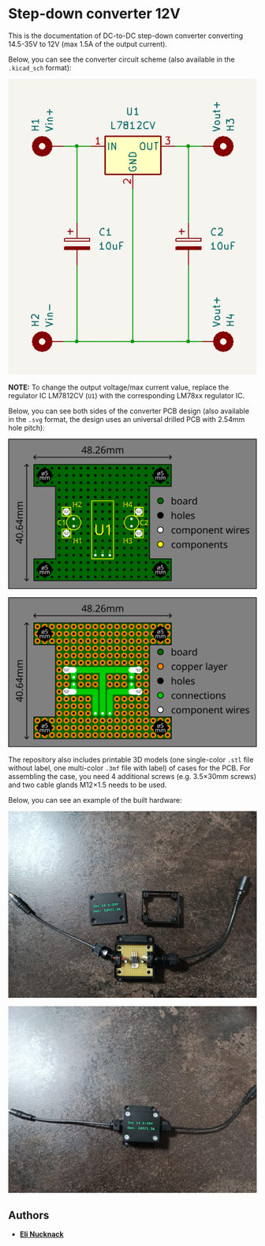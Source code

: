 # Step-down converter 12V

This is the documentation of DC-to-DC step-down converter converting 14.5-35V to 12V (max 1.5A of the output current).

Below, you can see the converter circuit scheme (also available in the `.kicad_sch` format):

![Step-down converter 12V circuit scheme](step-down-converter-12v-circuit-scheme.png "Step-down converter 12V circuit scheme")

**NOTE:** To change the output voltage/max current value, replace the regulator IC LM7812CV (`U1`) with the corresponding LM78xx regulator IC.

Below, you can see both sides of the converter PCB design (also available in the `.svg` format, the design uses an universal drilled PCB with 2.54mm hole pitch):

![PCB design - top side](step-down-converter-12v-pcb-design-top.png "PCB design - top side")

![PCB design - bottom side](step-down-converter-12v-pcb-design-bottom.png "PCB design - bottom side")

The repository also includes printable 3D models (one single-color `.stl` file without label, one multi-color `.3mf` file with label) of cases for the PCB. For assembling the case, you need 4 additional screws (e.g. 3.5×30mm screws) and two cable glands M12×1.5 needs to be used.

Below, you can see an example of the built hardware:

![Step-down converter 12V example 1](step-down-converter-12v-example-1.jpg "Step-down converter 12V example 1")

![Step-down converter 12V example 2](step-down-converter-12v-example-2.jpg "Step-down converter 12V example 2")

## Authors

- [**Eli Nucknack**](mailto:eli.nucknack@gmail.com)
